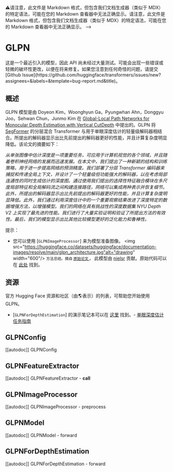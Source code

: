 <!--版权所有 2022 年 HuggingFace 团队保留所有权利。
根据 Apache 许可证第 2.0 版（“许可证”）获得许可；您除非遵守许可证，否则不得使用此文件。您可以在以下位置获取许可证副本
http://www.apache.org/licenses/LICENSE-2.0
除非适用法律要求或书面同意，根据许可证分发的软件以“按原样”分发，不提供任何明示或暗示的担保或条件。请参阅许可证以了解许可证下的特定语言规定和限制。特别说明：此文件是 Markdown 格式，但包含我们文档生成器（类似于 MDX）的特定语法，可能在您的 Markdown 查看器中无法正确显示。-->
⚠️请注意，此文件是 Markdown 格式，但包含我们文档生成器（类似于 MDX）的特定语法，可能在您的 Markdown 查看器中无法正确显示。请注意，此文件是 Markdown 格式，但包含我们文档生成器（类似于 MDX）的特定语法，可能在您的 Markdown 查看器中无法正确显示。
-->
# GLPN
<Tip>
这是一个最近引入的模型，因此 API 尚未经过大量测试。可能会出现一些错误或轻微的破坏性更改，以便在将来修复。如果您注意到任何奇怪的问题，请提交 [Github Issue](https://github.com/huggingface/transformers/issues/new?assignees=&labels=&template=bug-report.md&title)。</Tip>
</Tip>

## 概述

GLPN 模型是由 Doyeon Kim，Woonghyun Ga，Pyungwhan Ahn，Donggyu Joo，Sehwan Chun，Junmo Kim 在 [Global-Local Path Networks for Monocular Depth Estimation with Vertical CutDepth](https://arxiv.org/abs/2201.07436) 中提出的。GLPN 将 [SegFormer](segformer) 的分层混合 Transformer 与用于单眼深度估计的轻量级解码器相结合。所提出的解码器显示出比先前提出的解码器更好的性能，并且计算复杂度明显降低。该论文的摘要如下：

*从单张图像中估计深度是一项重要任务，可应用于计算机视觉的各个领域，并且随着卷积神经网络的发展而迅速发展。在本文中，我们提出了一种新颖的结构和训练策略，用于进一步提高网络的预测精度。我们部署了分层 Transformer 编码器来捕捉和传递全局上下文，并设计了一个轻量级但功能强大的解码器，以在考虑局部连通性的同时生成估计的深度图。通过使用我们提出的选择性特征融合模块在多尺度局部特征和全局解码流之间构建连接路径，网络可以集成两种表示并恢复细节。此外，所提出的解码器显示出比先前提出的解码器更好的性能，并且计算复杂度明显降低。此外，我们通过利用深度估计中的一个重要观察结果改进了深度特定的数据增强方法，以增强模型。我们的网络在具有挑战性的深度数据集 NYU Depth V2 上实现了最先进的性能。我们进行了大量实验证明和验证了所提出方法的有效性。最后，我们的模型显示出比其他比较模型更好的泛化能力和鲁棒性。*

提示：

- 您可以使用 [`GLPNImageProcessor`] 来为模型准备图像。
<img src="https://huggingface.co/datasets/huggingface/documentation-images/resolve/main/glpn_architecture.jpg"alt="drawing" width="600"/>
<small> 方法总结。摘自 <a href="https://arxiv.org/abs/2201.07436" target="_blank"> 原始论文 </a>。 </small>
此模型由 [nielsr](https://huggingface.co/nielsr) 贡献。原始代码可以在 [此处](https://github.com/vinvino02/GLPDepth) 找到。

## 资源

官方 Hugging Face 资源和社区（由🌎表示）的列表，可帮助您开始使用 GLPN。

- [`GLPNForDepthEstimation`] 的演示笔记本可以在 [这里](https://github.com/NielsRogge/Transformers-Tutorials/tree/master/GLPN) 找到。- [单眼深度估计任务指南](../tasks/monocular_depth_estimation)
## GLPNConfig

[[autodoc]] GLPNConfig

## GLPNFeatureExtractor

[[autodoc]] GLPNFeatureExtractor
    - __call__

## GLPNImageProcessor

[[autodoc]] GLPNImageProcessor
    - preprocess

## GLPNModel

[[autodoc]] GLPNModel
    - forward

## GLPNForDepthEstimation

[[autodoc]] GLPNForDepthEstimation
    - forward